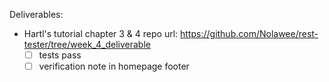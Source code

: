 Deliverables:
- Hartl's tutorial chapter 3 & 4 repo url: https://github.com/Nolawee/rest-tester/tree/week_4_deliverable
  - [ ] tests pass
  - [ ] verification note in homepage footer
